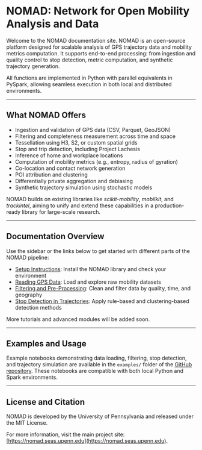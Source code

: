 # NOMAD: Network for Open Mobility Analysis and Data

Welcome to the NOMAD documentation site. NOMAD is an open-source platform designed for scalable analysis of GPS trajectory data and mobility metrics computation. It supports end-to-end processing: from ingestion and quality control to stop detection, metric computation, and synthetic trajectory generation. 

All functions are implemented in Python with parallel equivalents in PySpark, allowing seamless execution in both local and distributed environments.

---

## What NOMAD Offers

- Ingestion and validation of GPS data (CSV, Parquet, GeoJSON)
- Filtering and completeness measurement across time and space
- Tessellation using H3, S2, or custom spatial grids
- Stop and trip detection, including Project Lachesis
- Inference of home and workplace locations
- Computation of mobility metrics (e.g., entropy, radius of gyration)
- Co-location and contact network generation
- POI attribution and clustering
- Differentially private aggregation and debiasing
- Synthetic trajectory simulation using stochastic models

NOMAD builds on existing libraries like *scikit-mobility*, *mobilkit*, and *trackintel*, aiming to unify and extend these capabilities in a production-ready library for large-scale research.

---

## Documentation Overview

Use the sidebar or the links below to get started with different parts of the NOMAD pipeline:

- [Setup Instructions](setup.md): Install the NOMAD library and check your environment
- [Reading GPS Data](reading-data.md): Load and explore raw mobility datasets
- [Filtering and Pre-Processing](filtering.md): Clean and filter data by quality, time, and geography
- [Stop Detection in Trajectories](stop-detection.md): Apply rule-based and clustering-based detection methods

More tutorials and advanced modules will be added soon.

---


## Examples and Usage

Example notebooks demonstrating data loading, filtering, stop detection, and trajectory simulation are available in the `examples/` folder of the [GitHub repository](https://github.com/Watts-Lab/nomad). These notebooks are compatible with both local Python and Spark environments.

---

## License and Citation

NOMAD is developed by the University of Pennsylvania and released under the MIT License.

For more information, visit the main project site: [https://nomad.seas.upenn.edu](https://nomad.seas.upenn.edu).
